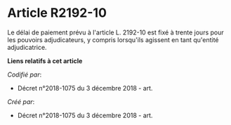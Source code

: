 # Article R2192-10

Le délai de paiement prévu à l'article L. 2192-10 est fixé à trente jours pour les pouvoirs adjudicateurs, y compris
lorsqu'ils agissent en tant qu'entité adjudicatrice.

**Liens relatifs à cet article**

_Codifié par_:

  - Décret n°2018-1075 du 3 décembre 2018 - art.

_Créé par_:

  - Décret n°2018-1075 du 3 décembre 2018 - art.
